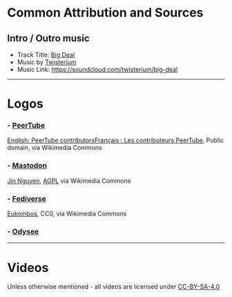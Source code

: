 # Common Attribution and Sources

## Intro / Outro music

- Track Title: [Big Deal](https://soundcloud.com/twisterium/big-deal)
- Music by [Twisterium](https://soundcloud.com/twisterium)
- Music Link: https://soundcloud.com/twisterium/big-deal

---
# Logos

### - [PeerTube](https://commons.wikimedia.org/wiki/File:Logo_de_PeerTube.svg)
[English:  PeerTube contributorsFrançais :  Les contributeurs PeerTube](https://commons.wikimedia.org/wiki/File:Logo_de_PeerTube.svg), Public domain, via Wikimedia Commons


### - [Mastodon](https://commons.wikimedia.org/wiki/File:Mastodon_Logotype_(Simple).svg)

[Jin Nguyen](https://commons.wikimedia.org/wiki/File:Mastodon_Logotype_(Simple).svg), [AGPL](https://www.gnu.org/licenses/agpl.html) via Wikimedia Commons

### - [Fediverse](https://commons.wikimedia.org/wiki/File:Fediverse_logo_proposal.svg)

[Eukombos](https://commons.wikimedia.org/wiki/File:Fediverse_logo_proposal.svg), CC0, via Wikimedia Commons

### - [Odysee](https://odysee.com/@OdyseeHelp:b/odyseepresskit:b)

---
# Videos

Unless otherwise mentioned - all videos are licensed under [CC-BY-SA-4.0](https://creativecommons.org/licenses/by-sa/4.0/)